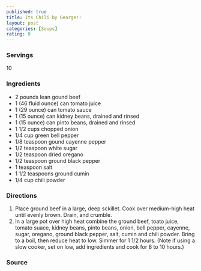 ```yaml
---
published: true
title: Its Chili by George!!
layout: post
categories: [Soups]
rating: 0
---
```

### Servings
10

### Ingredients
- 2 pounds lean gound beef
- 1 (46 fluid ounce) can tomato juice
- 1 (29 ounce) can tomato sauce
- 1 (15 ounce) can kidney beans, drained and rinsed
- 1 (15 ounce) can pinto beans, drained and rinsed
- 1 1/2 cups chopped onion
- 1/4 cup green bell pepper
- 1/8 teaspoon gound cayenne pepper
- 1/2  teaspoon white sugar
- 1/2 teaspoon dried oregano
- 1/2 teaspoon ground black pepper
- 1 teaspoon salt
- 1 1/2 teaspoons ground cumin
- 1/4 cup chili powder

### Directions
1. Place ground beef in a large, deep sckillet.  Cook over medium-high heat until evenly brown.  Drain, and crumble.
2. In a large pot over high heat combine the ground beef, toato juice, tomato suace, kidney beans, pinto beans, onion, bell pepper, cayenne, sugar, oregano, ground black pepper, salt, cumin and chili powder.  Bring to a boil, then reduce heat to low.  Simmer for 1 1/2 hours.  (Note if using a slow cooker, set on low, add ingredients and cook for 8 to 10 hours.)

### Source

